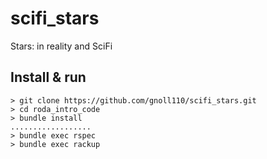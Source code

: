 # scifi_stars
Stars: in reality and SciFi

## Install & run

```
> git clone https://github.com/gnoll110/scifi_stars.git
> cd roda_intro_code
> bundle install
..................
> bundle exec rspec
> bundle exec rackup
```
